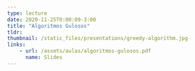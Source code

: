 ```yaml
---
type: lecture
date: 2020-11-25T0:00:09-3:00
title: "Algoritmos Gulosos"
tldr:
thumbnail: /static_files/presentations/greedy-algorithm.jpg
links: 
    - url: /assets/aulas/algoritmos-gulosos.pdf
      name: Slides
---
```

